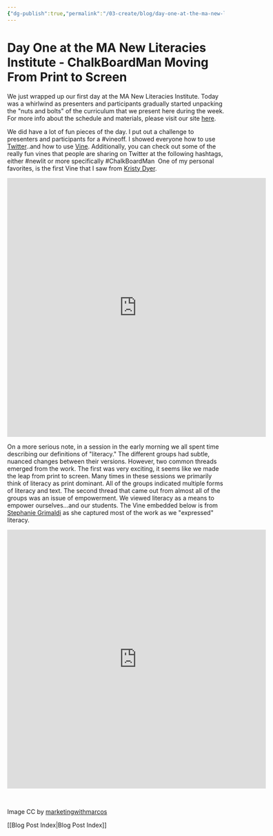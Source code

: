 ```yaml
---
{"dg-publish":true,"permalink":"/03-create/blog/day-one-at-the-ma-new-literacies-institute-chalk-board-man-moving-from-print-to-screen/","title":"Day One at the MA New Literacies Institute - ChalkBoardMan Moving From Print to Screen","tags":["chalkboardman","new-literacies"]}
---
```


# Day One at the MA New Literacies Institute - ChalkBoardMan Moving From Print to Screen

We just wrapped up our first day at the MA New Literacies Institute. Today was a whirlwind as presenters and participants gradually started unpacking the "nuts and bolts" of the curriculum that we present here during the week. For more info about the schedule and materials, please visit our site [here](http://mnli.org/mnli13/).

We did have a lot of fun pieces of the day. I put out a challenge to presenters and participants for a #vineoff. I showed everyone how to use [Twitter](https://sites.google.com/site/textsandtools/techtutorials/social-networks/twitter)..and how to use [Vine](https://vine.co/). Additionally, you can check out some of the really fun vines that people are sharing on Twitter at the following hashtags, either #newlit or more specifically #ChalkBoardMan  One of my personal favorites, is the first Vine that I saw from [Kristy Dyer](https://twitter.com/Kdyer1).

<iframe src="https://vine.co/v/hb671b7Aexh/embed/simple" height="600" width="600" frameborder="0"></iframe>

On a more serious note, in a session in the early morning we all spent time describing our definitions of "literacy." The different groups had subtle, nuanced changes between their versions. However, two common threads emerged from the work. The first was very exciting, it seems like we made the leap from print to screen. Many times in these sessions we primarily think of literacy as print dominant. All of the groups indicated multiple forms of literacy and text. The second thread that came out from almost all of the groups was an issue of empowerment. We viewed literacy as a means to empower ourselves...and our students. The Vine embedded below is from [Stephanie Grimaldi](https://twitter.com/mommygrim) as she captured most of the work as we "expressed" literacy.

<iframe src="https://vine.co/v/hb66tOVvjMD/embed/simple" height="600" width="600" frameborder="0"></iframe>

<script charset="utf-8" type="text/javascript" src="//platform.vine.co/static/scripts/embed.js" async></script>

 

Image CC by [marketingwithmarcos](http://marketingwithmarcos.com/page/2/)

[[Blog Post Index\|Blog Post Index]]
